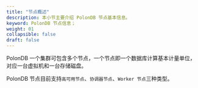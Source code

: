```yaml
---
title: "节点概述"
description: 本小节主要介绍 PolonDB 节点基本信息。 
keyword: PolonDB 节点信息；
weight: 01
collapsible: false
draft: false
---
```



PolonDB 一个集群可包含多个节点，一个节点即一个数据库计算基本计量单位，对应一台虚拟机和一台存储磁盘。

PolonDB 节点目前支持`高可用节点`、`协调器节点`、`Worker 节点`三种类型。
